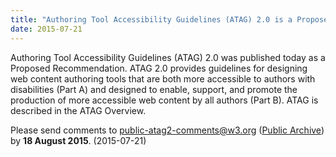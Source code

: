 ```yaml
---
title: "Authoring Tool Accessibility Guidelines (ATAG) 2.0 is a Proposed Recommendation"
date: 2015-07-21
---
```

<p>Authoring Tool Accessibility Guidelines (ATAG) 2.0 was published today as a Proposed Recommendation. ATAG 2.0 provides guidelines for designing web content authoring tools that are both more accessible to authors with disabilities (Part A) and  designed to enable, support, and promote the production of more accessible web content by all authors (Part B). ATAG is described in the ATAG Overview. </p><p>Please send comments to <a href="mailto:public-atag2-comments@w3.org">public-atag2-comments@w3.org</a> (<a href="http://lists.w3.org/Archives/Public/public-atag2-comments/">Public Archive</a>) by <strong>18 August 2015</strong>. (<span class="date">2015-07-21</span>)</p>